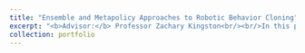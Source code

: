 ```yaml
---
title: "Ensemble and Metapolicy Approaches to Robotic Behavior Cloning"
excerpt: "<b>Advisor:</b> Professor Zachary Kingston<br/><br/>In this project, I hope to extend the generalization properties of the [NeuralMP](https://mihdalal.github.io/neuralmotionplanner/) approach. My goal is to make use of ensemble Mixture of Experts approach to optimize as a metapolicy such that the combination of experts may generalize better ot unseen environments. Through my current progress, I have been able to implement modified versions of previous works' approaches in training and architecture, and improve the process by which I udnerstand the content of related work."
collection: portfolio
---
```

